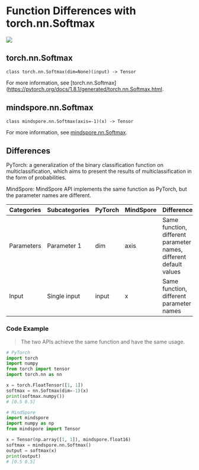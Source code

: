 # Function Differences with torch.nn.Softmax

<a href="https://gitee.com/mindspore/docs/blob/master/docs/mindspore/source_en/note/api_mapping/pytorch_diff/nn_Softmax.md" target="_blank"><img src="https://mindspore-website.obs.cn-north-4.myhuaweicloud.com/website-images/master/resource/_static/logo_source_en.png"></a>

## torch.nn.Softmax

```text
class torch.nn.Softmax(dim=None)(input) -> Tensor
```

For more information, see [torch.nn.Softmax](https://pytorch.org/docs/1.8.1/generated/torch.nn.Softmax.html.

## mindspore.nn.Softmax

```text
class mindspore.nn.Softmax(axis=-1)(x) -> Tensor
```

For more information, see [mindspore.nn.Softmax](https://www.mindspore.cn/docs/en/master/api_python/nn/mindspore.nn.Softmax.html).

## Differences

PyTorch: a generalization of the binary classification function on multiclassification, which aims to present the results of multiclassification in the form of probabilities.

MindSpore: MindSpore API implements the same function as PyTorch, but the parameter names are different.

| Categories | Subcategories |PyTorch | MindSpore | Difference |
| ---- | ----- | ------- | --------- | ------------- |
| Parameters | Parameter 1 | dim     | axis      | Same function, different parameter names, different default values |
|   Input   | Single input | input  | x   | Same function, different parameter names |

### Code Example

> The two APIs achieve the same function and have the same usage.

```python
# PyTorch
import torch
import numpy
from torch import tensor
import torch.nn as nn

x = torch.FloatTensor([1, 1])
softmax = nn.Softmax(dim=-1)(x)
print(softmax.numpy())
# [0.5 0.5]

# MindSpore
import mindspore
import numpy as np
from mindspore import Tensor

x = Tensor(np.array([1, 1]), mindspore.float16)
softmax = mindspore.nn.Softmax()
output = softmax(x)
print(output)
# [0.5 0.5]
```
